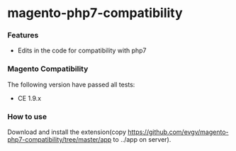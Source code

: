 # magento-php7-compatibility

### Features
* Edits in the code for compatibility with php7

### Magento Compatibility
The following version have passed all tests:
* CE 1.9.x

### How to use

Download and install the extension(copy https://github.com/evgv/magento-php7-compatibility/tree/master/app to ../app on server).

